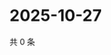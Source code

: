 # 2025-10-27

共 0 条

<!-- BEGIN BILIBILI -->
<!-- 最后更新时间 2025-10-27 00:09:32 +0800 -->

<!-- END BILIBILI -->